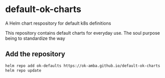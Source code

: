 # default-ok-charts
A Helm chart respository for default k8s definitions

This repository contains default charts for everyday use. The soul purpose being to standardize the way 

## Add the repository
```sh
helm repo add ok-defaults https://ok-amba.github.io/default-ok-charts
helm repo update
```